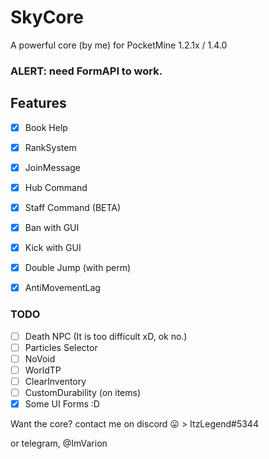 # SkyCore
A powerful core (by me) for PocketMine 1.2.1x / 1.4.0

### ALERT: need FormAPI to work.

## Features

- [x] Book Help

- [x] RankSystem

- [x] JoinMessage

- [x] Hub Command

- [x] Staff Command (BETA)

- [x] Ban with GUI

- [x] Kick with GUI

- [x] Double Jump (with perm)

- [x] AntiMovementLag

### TODO

- [ ] Death NPC (It is too difficult xD, ok no.)
- [ ] Particles Selector
- [ ] NoVoid
- [ ] WorldTP
- [ ] ClearInventory
- [ ] CustomDurability (on items)
- [x] Some UI Forms :D

Want the core? contact me on discord :stuck_out_tongue: > ItzLegend#5344

or telegram, @ImVarion
